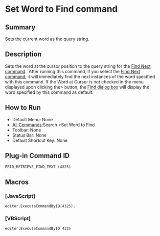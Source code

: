 # Set Word to Find command

## Summary

Sets the current word as the query string.

## Description

Sets the word at the cursor position to the query string for the [Find Next command](edit_repeat).  After running this command, if you
select the [Find Next command](edit_repeat), it will
immediately find the next instances of the word specified with this command. If the
Word at Cursor is not checked in the menu displayed upon clicking the\> button, the [Find dialog box](../../dlg/find/index)
will display the word specified by this command as default.

## How to Run

- Default Menu: None
- [All Commands](../tools/all_commands):Search
\>Set Word to Find
- Toolbar: None
- Status Bar: None
- Default Shortcut Key: None

## Plug-in Command ID

```
EEID_RETRIEVE_FIND_TEXT (4325)```

## Macros

### \[JavaScript\]

```
editor.ExecuteCommandByID(4325);
```

### \[VBScript\]

```
editor.ExecuteCommandByID 4325
```
